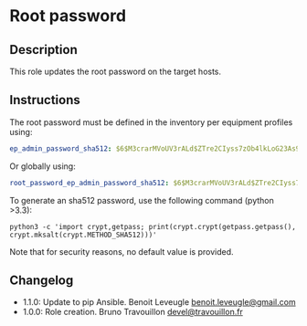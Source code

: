 # Root password

## Description

This role updates the root password on the target hosts.

## Instructions

The root password must be defined in the inventory per equipment profiles using:

```yaml
ep_admin_password_sha512: $6$M3crarMVoUV3rALd$ZTre2CIyss7zOb4lkLoG23As9OAkYPw2BM88Y1F43n8CCyV5XWwAYEwBOrS8bcCBIMjIPdJG.ndOfzWyAVR4j0
```

Or globally using:

```yaml
root_password_ep_admin_password_sha512: $6$M3crarMVoUV3rALd$ZTre2CIyss7zOb4lkLoG23As9OAkYPw2BM88Y1F43n8CCyV5XWwAYEwBOrS8bcCBIMjIPdJG.ndOfzWyAVR4j0
```

To generate an sha512 password, use the following command (python >3.3):

```
python3 -c 'import crypt,getpass; print(crypt.crypt(getpass.getpass(), crypt.mksalt(crypt.METHOD_SHA512)))'
```

Note that for security reasons, no default value is provided.

## Changelog

* 1.1.0: Update to pip Ansible. Benoit Leveugle <benoit.leveugle@gmail.com>
* 1.0.0: Role creation. Bruno Travouillon <devel@travouillon.fr>
